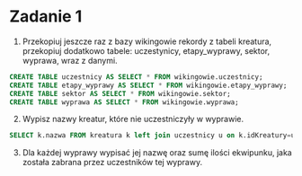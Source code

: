 # Zadanie 1
1. Przekopiuj jeszcze raz z bazy wikingowie rekordy z tabeli kreatura, przekopiuj dodatkowo tabele: uczestynicy, etapy_wyprawy, sektor, wyprawa, wraz z danymi.
```sql
CREATE TABLE uczestnicy AS SELECT * FROM wikingowie.uczestnicy;
CREATE TABLE etapy_wyprawy AS SELECT * FROM wikingowie.etapy_wyprawy;
CREATE TABLE sektor AS SELECT * FROM wikingowie.sektor;
CREATE TABLE wyprawa AS SELECT * FROM wikingowie.wyprawa;
```
2. Wypisz nazwy kreatur, które nie uczestniczyły w wyprawie.
```sql
SELECT k.nazwa FROM kreatura k left join uczestnicy u on k.idKreatury=u.id_uczestnika WHERE u.id_wyprawy IS NULL;
```
3. Dla każdej wyprawy wypisać jej nazwę oraz sumę ilości ekwipunku, jaka została zabrana przez uczestników tej wyprawy.
```sql

```
